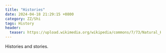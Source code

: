```yaml
---
title: "Histories"
date: 2024-04-18 21:29:15 +0800
category: ZZ/Shi
tags: History
header:
  teaser: https://upload.wikimedia.org/wikipedia/commons/7/73/Natural_History_Museum_HDR.jpg
---
```


Histories and stories.
